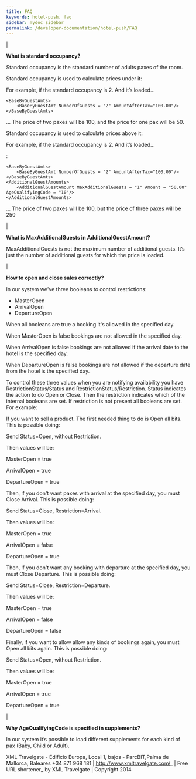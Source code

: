 ```yaml
---
title: FAQ
keywords: hotel-push, faq
sidebar: mydoc_sidebar
permalink: /developer-documentation/hotel-push/FAQ
---
```


|

**What is standard occupancy?**

Standard occupancy is the standard number of adults paxes of the room.

Standard occupancy is used to calculate prices under it:

For example, if the standard occupancy is 2. And it’s loaded...

    <BaseByGuestAmts>
        <BaseByGuestAmt NumberOfGuests = "2" AmountAfterTax="100.00"/>
    </BaseByGuestAmts>

... The price of two paxes will be 100, and the price for one pax will
be 50.

Standard occupancy is used to calculate prices above it:

For example, if the standard occupancy is 2. And it’s loaded...

:

    <BaseByGuestAmts>
        <BaseByGuestAmt NumberOfGuests = "2" AmountAfterTax="100.00"/>
    </BaseByGuestAmts>
    <AdditionalGuestAmounts>
        <AdditionalGuestAmount MaxAdditionalGuests = "1" Amount = "50.00" AgeQualifyingCode = "10"/>
    </AdditionalGuestAmounts>

... The price of two paxes will be 100, but the price of three paxes
will be 250

|

**What is MaxAdditionalGuests in AdditionalGuestAmount?**

MaxAdditionalGuests is not the maximum number of additional guests. It’s
just the number of additional guests for which the price is loaded.

|

**How to open and close sales correctly?**

In our system we've three booleans to control restrictions:

-   MasterOpen
-   ArrivalOpen
-   DepartureOpen

When all booleans are true a booking it's allowed in the specified day.

When MasterOpen is false bookings are not allowed in the specified day.

When ArrivalOpen is false bookings are not allowed if the arrival date
to the hotel is the specified day.

When DepartureOpen is false bookings are not allowed if the departure
date from the hotel is the specified day.

To control these three values when you are notifying availability you
have RestrictionStatus/Status and RestrictionStatus/Restriction. Status
indicates the action to do Open or Close. Then the restriction indicates
which of the internal booleans are set. If restriction is not present
all booleans are set. For example:

If you want to sell a product. The first needed thing to do is Open all
bits. This is possible doing:

Send Status=Open, without Restriction.

Then values will be:

MasterOpen = true

ArrivalOpen = true

DepartureOpen = true

Then, if you don't want paxes with arrival at the specified day, you
must Close Arrival. This is possible doing:

Send Status=Close, Restriction=Arrival.

Then values will be:

MasterOpen = true

ArrivalOpen = false

DepartureOpen = true

Then, if you don't want any booking with departure at the specified day,
you must Close Departure. This is possible doing:

Send Status=Close, Restriction=Departure.

Then values will be:

MasterOpen = true

ArrivalOpen = false

DepartureOpen = false

Finally, if you want to allow allow any kinds of bookings again, you
must Open all bits again. This is possible doing:

Send Status=Open, without Restriction.

Then values will be:

MasterOpen = true

ArrivalOpen = true

DepartureOpen = true

|

**Why AgeQualifyingCode is specified in supplements?**

In our system it’s possible to load different supplements for each kind
of pax (Baby, Child or Adult).

XML Travelgate - Edificio Europa, Local 1, bajos - ParcBIT,Palma de
Mallorca, Baleares +34 871 968 181 | http://www.xmltravelgate.com\_ |
Free URL shortener\_ by XML Travelgate | Copyright 2014
